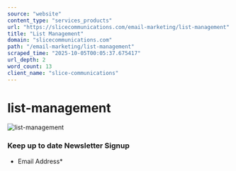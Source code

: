 ```yaml
---
source: "website"
content_type: "services_products"
url: "https://slicecommunications.com/email-marketing/list-management"
title: "List Management"
domain: "slicecommunications.com"
path: "/email-marketing/list-management"
scraped_time: "2025-10-05T00:05:37.675417"
url_depth: 2
word_count: 13
client_name: "slice-communications"
---
```


# list-management

![list-management](https://slicecommunications.com/wp-content/uploads/2021/12/list-management-300x300.png)

### Keep up to date Newsletter Signup

*   Email Address*